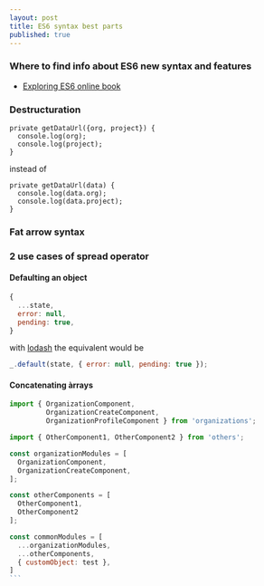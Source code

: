 ```yaml
---
layout: post
title: ES6 syntax best parts
published: true
---
```


### Where to find info about ES6 new syntax and features

* [Exploring ES6 online book](http://exploringjs.com/es6)


### Destructuration 

````
private getDataUrl({org, project}) {
  console.log(org); 
  console.log(project); 
}
````

instead of 

````
private getDataUrl(data) {
  console.log(data.org); 
  console.log(data.project); 
}
````


### Fat arrow syntax




### 2 use cases of spread operator


#### Defaulting an object

````js
{
  ...state,
  error: null,
  pending: true,
}
````


with [lodash](https://lodash.com) the equivalent would be

````js
_.default(state, { error: null, pending: true });
````


#### Concatenating àrrays

````js
import { OrganizationComponent,
         OrganizationCreateComponent,
         OrganizationProfileComponent } from 'organizations';

import { OtherComponent1, OtherComponent2 } from 'others';

const organizationModules = [
  OrganizationComponent, 
  OrganizationCreateComponent,
];

const otherComponents = [
  OtherComponent1,
  OtherComponent2
]; 

const commonModules = [
  ...organizationModules, 
  ...otherComponents,
  { customObject: test },
]
```

